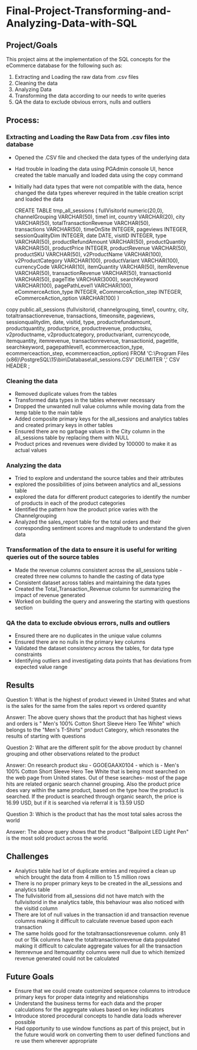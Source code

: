 # Final-Project-Transforming-and-Analyzing-Data-with-SQL

## Project/Goals
This project aims at the implementation of the SQL concepts for the eCommerce database for the following such as:
  1. Extracting and Loading the raw data from .csv files
  2. Cleaning the data
  3. Analyzing Data
  4. Transforming the data according to our needs to write queries
  5. QA the data to exclude obvious errors, nulls and outliers     

## Process:

### Extracting and Loading the Raw Data from .csv files into database

* Opened the .CSV file and checked the data types of the underlying data
* Had trouble in loading the data using PGAdmin console UI, hence created the table manually and loaded data using the copy command
* Initially had data types that were not compatible with the data, hence changed the data types wherever required in the table creation script and loaded the data

  CREATE TABLE tmp_all_sessions (
  fullVisitorId numeric(20,0),
  channelGrouping VARCHAR(50),
  time1 int,
  country VARCHAR(20),
  city VARCHAR(50),
  totalTransactionRevenue VARCHAR(50),	
  transactions VARCHAR(50),
	timeOnSite INTEGER,
	pageviews INTEGER,
	sessionQualityDim INTEGER,
	date DATE,
	visitID INTEGER,
	type VARCHAR(50),
	productRefundAmount VARCHAR(50),
	productQuantity VARCHAR(50),
	productPrice INTEGER,
	productRevenue VARCHAR(50),
	productSKU VARCHAR(50),
	v2ProductName VARCHAR(100),
	v2ProductCategory VARCHAR(100),
	productVariant VARCHAR(100),
	currencyCode VARCHAR(10),
	itemQuantity VARCHAR(50),
	itemRevenue VARCHAR(50),
	transactionRevenue VARCHAR(50),
	transactionId VARCHAR(50),
	pageTitle VARCHAR(3000),
	searchKeyword VARCHAR(100),
	pagePathLevel1 VARCHAR(100),
	eCommerceAction_type INTEGER,
	eCommerceAction_step INTEGER,
	eCommerceAction_option VARCHAR(100)
)

copy public.all_sessions (fullvisitorid, channelgrouping, time1, country, city, totaltransactionrevenue, transactions, timeonsite, pageviews, sessionqualitydim, date, visitid, type, productrefundamount, productquantity, productprice, productrevenue, productsku, v2productname, v2productcategory, productvariant, currencycode, itemquantity, itemrevenue, transactionrevenue, transactionid, pagetitle, searchkeyword, pagepathlevel1, ecommerceaction_type, ecommerceaction_step, ecommerceaction_option)
FROM 'C:\Program Files (x86)\PostgreSQL\15\bin\Database\all_sessions.CSV'
DELIMITER ','
CSV HEADER ;

### Cleaning the data

* Removed duplicate values from the tables
* Transformed data types in the tables wherever necessary
* Dropped the unwanted null value columns while moving data from the temp table to the main table
* Added composite primary keys for the all_sessions and analytics tables and created primary keys in other tables
* Ensured there are no garbage values in the City column in the all_sessions table by replacing them with NULL
* Product prices and revenues were divided by 100000 to make it as actual values

  
### Analyzing the data

* Tried to explore and understand the source tables and their attributes
* explored the possibilities of joins between analytics and all_sessions table
* explored the data for different product categories to identify the number of products in each of the product categories
* Identified the pattern how the product price varies with the Channelgrouping
* Analyzed the sales_report table for the total orders and their corresponding sentiment scores and magnitude to understand the given data
  
### Transformation of the data to ensure it is useful for writing queries out of the source tables

* Made the revenue columns consistent across the all_sessions table - created three new columns to handle the casting of data type
* Consistent dataset across tables and maintaining the data types
* Created the Total_Transaction_Revenue column for summarizing the impact of revenue generated
* Worked on building the query and answering the starting with questions section

### QA the data to exclude obvious errors, nulls and outliers

 * Ensured there are no duplicates in the unique value columns
 * Ensured there are no nulls in the primary key columns
 * Validated the dataset consistency across the tables, for data type constraints
 * Identifying outliers and investigating data points that has deviations from expected value range

## Results

Question 1: What is the highest of product viewed in United States and what is the sales for the same from the sales report vs ordered quantity

Answer: The above query shows that the product that has highest views and orders is " Men's 100% Cotton Short Sleeve Hero Tee White" which belongs to the "Men's T-Shirts" product Category, which resonates the results of starting with questions

Question 2: What are the different split for the above product by channel grouping and other observations related to the product

Answer: On research product sku - GGOEGAAX0104 - which is - Men's 100% Cotton Short Sleeve Hero Tee White that is being most searched on the web page from United states. Out of these searches- most of the page hits are related organic search channel grouping. Also the product price does vary within the same product, based on the type how the product is searched. If the product is searched through organic search, the price is 16.99 USD, but if it is searched via referral it is 13.59 USD

Question 3: Which is the product that has the most total sales across the world

Answer: The above query shows that the product "Ballpoint LED Light Pen" is the most sold product across the world.

## Challenges 

 * Analytics table had lot of duplicate entries and required a clean up which brought the data from 4 million to 1.5 million rows
 * There is no proper primary keys to be created in the all_sessions and analytics table
 * The fullvisitorid from all_sessions did not have match with the fullvisitorid in the analytics table, this behaviour was also noticed with the visitid column
 * There are lot of null values in the transaction id and transaction revenue columns making it difficult to calculate revenue based upon each transaction
 * The same holds good for the totaltransactionsrevenue column. only 81 out or 15k columns have the totaltransactionrevenue data populated making it difficult to calculate aggregate values for all the transaction
 * Itemrevnue and Itemquantity columns were null due to which itemized revenue generated could not be calculated

## Future Goals
* Ensure that we could create customized sequence columns to introduce primary keys for proper data integrity and relationships
* Understand the business terms for each data and the proper calculations for the aggregate values based on key indicators
* Introduce stored procedural concepts to handle data loads wherever possible
* Had opportunity to use window functions as part of this project, but in the future would work on converting them to user defined functions and re use them wherever appropriate
